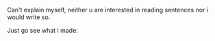 Can't explain myself, neither u are interested in reading sentences nor i would write so.

Just go see what i made:


 
